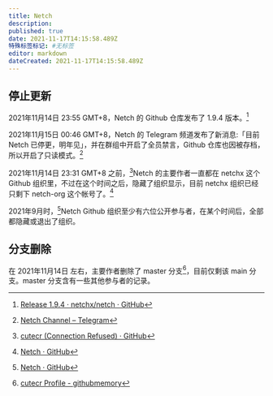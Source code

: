 ```yaml
---
title: Netch
description:
published: true
date: 2021-11-17T14:15:58.489Z
特殊标签标记: #无标签
editor: markdown
dateCreated: 2021-11-17T14:15:58.489Z
---
```


## 停止更新

2021年11月14日 23:55 GMT+8，Netch 的 Github 仓库发布了 1.9.4 版本。[^194]

[^194]: [Release 1.9.4 · netchx/netch · GitHub](https://web.archive.org/web/20211117062625/https://github.com/netchx/netch/releases/tag/1.9.4)

2021年11月15日 00:46 GMT+8，Netch 的 Telegram 频道发布了新消息:「目前 Netch 已停更，明年见」，并在群组中开启了全员禁言，Github 仓库也因被存档，所以开启了只读模式。[^36]

[^36]: [Netch Channel – Telegram](https://web.archive.org/web/20211117062642/https://t.me/s/netch_channel/36)

2021年11月14日 23:31 GMT+8 之前，[^22]Netch 的主要作者一直都在 netchx 这个 Github 组织里，不过在这个时间之后，隐藏了组织显示，目前 netchx 组织已经只剩下 netch-org 这个帐号了。[^23]

[^22]: [cutecr (Connection Refused) · GitHub](https://archive.md/A28zX "https://github.com/cutecr")

[^23]: [Netch · GitHub](https://web.archive.org/web/20211117071209/https://github.com/netchx)

2021年9月时，[^19]Netch Github 组织至少有六位公开参与者，在某个时间后，全部都隐藏或退出了组织。

[^19]: [Netch · GitHub](https://web.archive.org/web/20210921125426/https://github.com/netchx)

## 分支删除

在 2021年11月14日 左右，主要作者删除了 master 分支[^14]，目前仅剩该 main 分支。master 分支含有一些其他参与者的记录。

[^14]: [cutecr Profile - githubmemory](https://web.archive.org/web/20211117073110/https://githubmemory.com/@cutecr)
